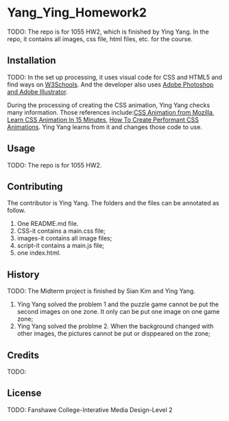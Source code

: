 # Yang_Ying_Homework2

TODO: The repo is for 1055 HW2, which is finished by Ying Yang. In the repo, it contains all images, css file, html files, etc. for the course.

## Installation
TODO: In the set up processing, it uses visual code for CSS and HTML5 and find ways on [W3Schools](https://www.w3schools.com/). 
And the developer also uses [Adobe Photoshop and Adobe Illustrator](https://www.adobe.com/ca_fr/).

During the processing of creating the CSS animation, Ying Yang checks many information. Those references include:[CSS Animation from Mozilla](https://developer.mozilla.org/en-US/docs/Web/CSS/CSS_Animations), [Learn CSS Animation In 15 Minutes](https://www.youtube.com/watch?v=YszONjKpgg4&t=652s), [How To Create Performant CSS Animations](https://www.youtube.com/watch?v=4PStxeSIL9I). Ying Yang learns from it and changes those code to use.
## Usage
TODO: The repo is for 1055 HW2.

## Contributing
The contributor is Ying Yang. The folders and the files can be annotated as follow.
1. One README.md file.
2. CSS-it contains a main.css file;
3. images-it contains all image files;
4. script-it contains a main.js file;
6. one index.html.

## History
TODO: 
The Midterm project is finished by Sian Kim and Ying Yang.
1. Ying Yang solved the problem 1 and the puzzle game cannot be put the second images on one zone. It only can be put one image on one game zone;
2. Ying Yang solved the problme 2. When the background changed with other images, the pictures cannot be put or disppeared on the zone; 

## Credits
TODO: 

## License
TODO: Fanshawe College-Interative Media Design-Level 2
